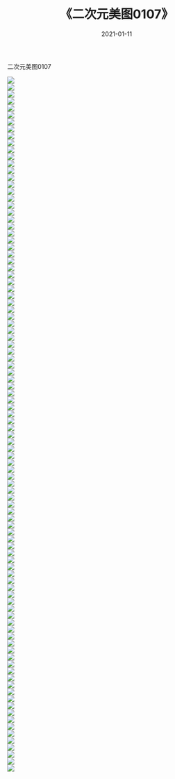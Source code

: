 ﻿---
layout: post
title:  《二次元美图0107》
date:   2021-01-11
img: http://imgx.orgx.ga/二次元/2021/二次元美图0107/000.jpg
categories: [美女, 清纯, 唯美]
---

二次元美图0107

 ![](http://imgx.orgx.ga/二次元/2021/二次元美图0107/001.jpg) <br>![](http://imgx.orgx.ga/二次元/2021/二次元美图0107/002.jpg) <br>![](http://imgx.orgx.ga/二次元/2021/二次元美图0107/003.jpg) <br>![](http://imgx.orgx.ga/二次元/2021/二次元美图0107/004.jpg) <br>![](http://imgx.orgx.ga/二次元/2021/二次元美图0107/005.jpg) <br>![](http://imgx.orgx.ga/二次元/2021/二次元美图0107/006.jpg) <br>![](http://imgx.orgx.ga/二次元/2021/二次元美图0107/007.jpg) <br>![](http://imgx.orgx.ga/二次元/2021/二次元美图0107/008.jpg) <br>![](http://imgx.orgx.ga/二次元/2021/二次元美图0107/009.jpg) <br>![](http://imgx.orgx.ga/二次元/2021/二次元美图0107/010.jpg) <br>![](http://imgx.orgx.ga/二次元/2021/二次元美图0107/011.jpg) <br>![](http://imgx.orgx.ga/二次元/2021/二次元美图0107/012.jpg) <br>![](http://imgx.orgx.ga/二次元/2021/二次元美图0107/013.jpg) <br>![](http://imgx.orgx.ga/二次元/2021/二次元美图0107/014.jpg) <br>![](http://imgx.orgx.ga/二次元/2021/二次元美图0107/015.jpg) <br>![](http://imgx.orgx.ga/二次元/2021/二次元美图0107/016.jpg) <br>![](http://imgx.orgx.ga/二次元/2021/二次元美图0107/017.jpg) <br>![](http://imgx.orgx.ga/二次元/2021/二次元美图0107/018.jpg) <br>![](http://imgx.orgx.ga/二次元/2021/二次元美图0107/019.jpg) <br>![](http://imgx.orgx.ga/二次元/2021/二次元美图0107/020.jpg) <br>![](http://imgx.orgx.ga/二次元/2021/二次元美图0107/021.jpg) <br>![](http://imgx.orgx.ga/二次元/2021/二次元美图0107/022.jpg) <br>![](http://imgx.orgx.ga/二次元/2021/二次元美图0107/023.jpg) <br>![](http://imgx.orgx.ga/二次元/2021/二次元美图0107/024.jpg) <br>![](http://imgx.orgx.ga/二次元/2021/二次元美图0107/025.jpg) <br>![](http://imgx.orgx.ga/二次元/2021/二次元美图0107/026.jpg) <br>![](http://imgx.orgx.ga/二次元/2021/二次元美图0107/027.jpg) <br>![](http://imgx.orgx.ga/二次元/2021/二次元美图0107/028.jpg) <br>![](http://imgx.orgx.ga/二次元/2021/二次元美图0107/029.jpg) <br>![](http://imgx.orgx.ga/二次元/2021/二次元美图0107/030.jpg) <br>![](http://imgx.orgx.ga/二次元/2021/二次元美图0107/031.jpg) <br>![](http://imgx.orgx.ga/二次元/2021/二次元美图0107/032.jpg) <br>![](http://imgx.orgx.ga/二次元/2021/二次元美图0107/033.jpg) <br>![](http://imgx.orgx.ga/二次元/2021/二次元美图0107/034.jpg) <br>![](http://imgx.orgx.ga/二次元/2021/二次元美图0107/035.jpg) <br>![](http://imgx.orgx.ga/二次元/2021/二次元美图0107/036.jpg) <br>![](http://imgx.orgx.ga/二次元/2021/二次元美图0107/037.jpg) <br>![](http://imgx.orgx.ga/二次元/2021/二次元美图0107/038.jpg) <br>![](http://imgx.orgx.ga/二次元/2021/二次元美图0107/039.jpg) <br>![](http://imgx.orgx.ga/二次元/2021/二次元美图0107/040.jpg) <br>![](http://imgx.orgx.ga/二次元/2021/二次元美图0107/041.jpg) <br>![](http://imgx.orgx.ga/二次元/2021/二次元美图0107/042.jpg) <br>![](http://imgx.orgx.ga/二次元/2021/二次元美图0107/043.jpg) <br>![](http://imgx.orgx.ga/二次元/2021/二次元美图0107/044.jpg) <br>![](http://imgx.orgx.ga/二次元/2021/二次元美图0107/045.jpg) <br>![](http://imgx.orgx.ga/二次元/2021/二次元美图0107/046.jpg) <br>![](http://imgx.orgx.ga/二次元/2021/二次元美图0107/047.jpg) <br>![](http://imgx.orgx.ga/二次元/2021/二次元美图0107/048.jpg) <br>![](http://imgx.orgx.ga/二次元/2021/二次元美图0107/049.jpg) <br>![](http://imgx.orgx.ga/二次元/2021/二次元美图0107/050.jpg) <br>![](http://imgx.orgx.ga/二次元/2021/二次元美图0107/051.jpg) <br>![](http://imgx.orgx.ga/二次元/2021/二次元美图0107/052.jpg) <br>![](http://imgx.orgx.ga/二次元/2021/二次元美图0107/053.jpg) <br>![](http://imgx.orgx.ga/二次元/2021/二次元美图0107/054.jpg) <br>![](http://imgx.orgx.ga/二次元/2021/二次元美图0107/055.jpg) <br>![](http://imgx.orgx.ga/二次元/2021/二次元美图0107/056.jpg) <br>![](http://imgx.orgx.ga/二次元/2021/二次元美图0107/057.jpg) <br>![](http://imgx.orgx.ga/二次元/2021/二次元美图0107/058.jpg) <br>![](http://imgx.orgx.ga/二次元/2021/二次元美图0107/059.jpg) <br>![](http://imgx.orgx.ga/二次元/2021/二次元美图0107/060.jpg) <br>![](http://imgx.orgx.ga/二次元/2021/二次元美图0107/061.jpg) <br>![](http://imgx.orgx.ga/二次元/2021/二次元美图0107/062.jpg) <br>![](http://imgx.orgx.ga/二次元/2021/二次元美图0107/063.jpg) <br>![](http://imgx.orgx.ga/二次元/2021/二次元美图0107/064.jpg) <br>![](http://imgx.orgx.ga/二次元/2021/二次元美图0107/065.jpg) <br>![](http://imgx.orgx.ga/二次元/2021/二次元美图0107/066.jpg) <br>![](http://imgx.orgx.ga/二次元/2021/二次元美图0107/067.jpg) <br>![](http://imgx.orgx.ga/二次元/2021/二次元美图0107/068.jpg) <br>![](http://imgx.orgx.ga/二次元/2021/二次元美图0107/069.jpg) <br>![](http://imgx.orgx.ga/二次元/2021/二次元美图0107/070.jpg) <br>![](http://imgx.orgx.ga/二次元/2021/二次元美图0107/071.jpg) <br>![](http://imgx.orgx.ga/二次元/2021/二次元美图0107/072.jpg) <br>![](http://imgx.orgx.ga/二次元/2021/二次元美图0107/073.jpg) <br>![](http://imgx.orgx.ga/二次元/2021/二次元美图0107/074.jpg) <br>![](http://imgx.orgx.ga/二次元/2021/二次元美图0107/075.jpg) <br>![](http://imgx.orgx.ga/二次元/2021/二次元美图0107/076.jpg) <br>![](http://imgx.orgx.ga/二次元/2021/二次元美图0107/077.jpg) <br>![](http://imgx.orgx.ga/二次元/2021/二次元美图0107/078.jpg) <br>![](http://imgx.orgx.ga/二次元/2021/二次元美图0107/079.jpg) <br>![](http://imgx.orgx.ga/二次元/2021/二次元美图0107/080.jpg) <br>![](http://imgx.orgx.ga/二次元/2021/二次元美图0107/081.jpg) <br>![](http://imgx.orgx.ga/二次元/2021/二次元美图0107/082.jpg) <br>![](http://imgx.orgx.ga/二次元/2021/二次元美图0107/083.jpg) <br>![](http://imgx.orgx.ga/二次元/2021/二次元美图0107/084.jpg) <br>![](http://imgx.orgx.ga/二次元/2021/二次元美图0107/085.jpg) <br>![](http://imgx.orgx.ga/二次元/2021/二次元美图0107/086.jpg) <br>![](http://imgx.orgx.ga/二次元/2021/二次元美图0107/087.jpg) <br>![](http://imgx.orgx.ga/二次元/2021/二次元美图0107/088.jpg) <br>![](http://imgx.orgx.ga/二次元/2021/二次元美图0107/089.jpg) <br>![](http://imgx.orgx.ga/二次元/2021/二次元美图0107/090.jpg) <br>![](http://imgx.orgx.ga/二次元/2021/二次元美图0107/091.jpg) <br>![](http://imgx.orgx.ga/二次元/2021/二次元美图0107/092.jpg) <br>![](http://imgx.orgx.ga/二次元/2021/二次元美图0107/093.jpg) <br>![](http://imgx.orgx.ga/二次元/2021/二次元美图0107/094.jpg) <br>![](http://imgx.orgx.ga/二次元/2021/二次元美图0107/095.jpg) <br>![](http://imgx.orgx.ga/二次元/2021/二次元美图0107/096.jpg) <br>![](http://imgx.orgx.ga/二次元/2021/二次元美图0107/097.jpg) <br>![](http://imgx.orgx.ga/二次元/2021/二次元美图0107/098.jpg) <br>![](http://imgx.orgx.ga/二次元/2021/二次元美图0107/099.jpg) <br>![](http://imgx.orgx.ga/二次元/2021/二次元美图0107/100.jpg) <br>